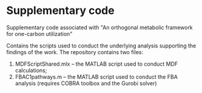 # Supplementary code
Supplementary code associated with "An orthogonal metabolic framework for one-carbon utilization"

Contains the scripts used to conduct the underlying analysis supporting the findings of the work. The repository contains two files:
1) MDFScriptShared.mlx – the MATLAB script used to conduct MDF calculations;
2) FBAC1pathways.m – the MATLAB script used to conduct the FBA analysis (requires COBRA toolbox and the Gurobi solver)
